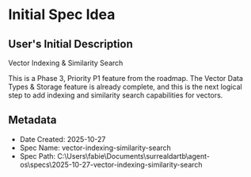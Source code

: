 # Initial Spec Idea

## User's Initial Description
Vector Indexing & Similarity Search

This is a Phase 3, Priority P1 feature from the roadmap. The Vector Data Types & Storage feature is already complete, and this is the next logical step to add indexing and similarity search capabilities for vectors.

## Metadata
- Date Created: 2025-10-27
- Spec Name: vector-indexing-similarity-search
- Spec Path: C:\Users\fabie\Documents\surrealdartb\agent-os\specs\2025-10-27-vector-indexing-similarity-search
